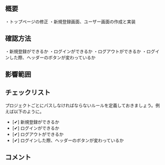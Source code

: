 ## 概要

・トップページの修正
・新規登録画面、ユーザー画面の作成と実装

## 確認方法

・新規登録ができるか
・ログインができるか
・ログアウトができるか
・ログインした際、ヘッダーのボタンが変わっているか


## 影響範囲


## チェックリスト

プロジェクトごとにパスしなければならないルールを定義しておきましょう。例えば以下のように。

- [✔︎] 新規登録ができるか
- [✔] ログインができるか
- [✔︎] ログアウトができるか
- [✔︎] ログインした際、ヘッダーのボタンが変わっているか

## コメント
